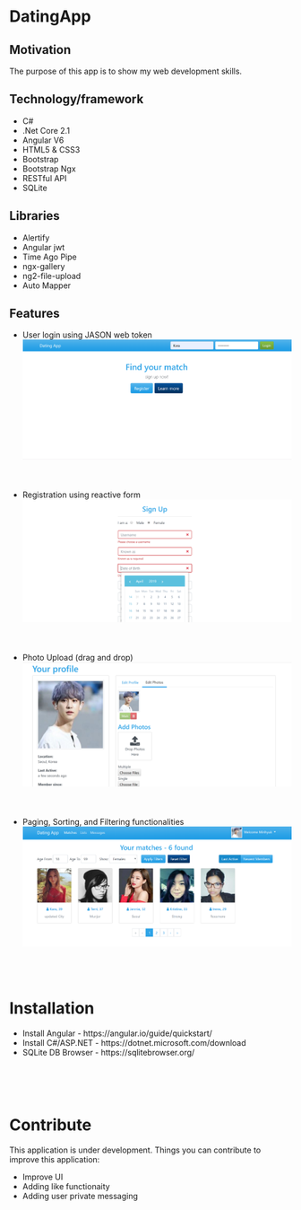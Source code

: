 <h1>DatingApp</h1>


<h2>Motivation</h2>
The purpose of this app is to show my web development skills.

<h2>Technology/framework</h2>
<ul>
  <li>C#</li>
  <li>.Net Core 2.1</li>
  <li>Angular V6</li>
  <li>HTML5 & CSS3</li>
  <li>Bootstrap</li>
  <li>Bootstrap Ngx</li>
  <li>RESTful API</li>
  <li>SQLite</li>
</ul>

<h2>Libraries</h2>
<ul>
  <li>Alertify</li>
  <li>Angular jwt</li>
  <li>Time Ago Pipe</li>
  <li>ngx-gallery</li>
  <li>ng2-file-upload</li>
  <li>Auto Mapper</li>
</ul>

<h2>Features</h2>
<ul>
  <li>User login using JASON web token</li>
  <img src="https://github.com/FMasnaga/DatingApp/blob/master/img/login.png">
  <br/>
  <br/>
  <br/>
  <br/>
  
  <li>Registration using reactive form</li>
  <img src="https://github.com/FMasnaga/DatingApp/blob/master/img/registration.png">
  <br/>
  <br/>
  <br/>
  <br/>
  
  <li>Photo Upload (drag and drop)</li>
  <img src="https://github.com/FMasnaga/DatingApp/blob/master/img/userProfile.png">
  <br/>
  <br/>
  <br/>
  <br/>
  
  <li>Paging, Sorting, and Filtering functionalities</li>
  <img src="https://github.com/FMasnaga/DatingApp/blob/master/img/additional%20functionalities.png">
  <br/>
  <br/>
  <br/>
  <br/>
</ul>



<h1>Installation</h1>
<ul>
	<li>Install Angular - https://angular.io/guide/quickstart/</li>
	<li>Install C#/ASP.NET - https://dotnet.microsoft.com/download</li>
	<li>SQLite DB Browser - https://sqlitebrowser.org/</li>
</ul>
<br/>
<br/>
<br/>
  
<h1>Contribute</h1>
<p>This application is under development. Things you can contribute to improve this application:</p>
<ul>
  <li>Improve UI</li>
  <li>Adding like functionaity</li>
  <li>Adding user private messaging</li>
</ul>
